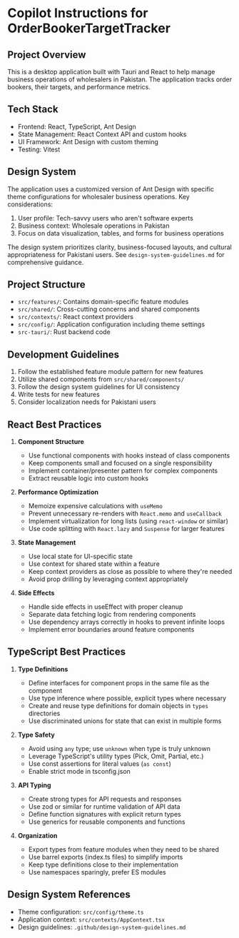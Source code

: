 # Copilot Instructions for OrderBookerTargetTracker

## Project Overview
This is a desktop application built with Tauri and React to help manage business operations of wholesalers in Pakistan. The application tracks order bookers, their targets, and performance metrics.

## Tech Stack
- Frontend: React, TypeScript, Ant Design
- State Management: React Context API and custom hooks
- UI Framework: Ant Design with custom theming
- Testing: Vitest

## Design System
The application uses a customized version of Ant Design with specific theme configurations for wholesaler business operations. Key considerations:

1. User profile: Tech-savvy users who aren't software experts
2. Business context: Wholesale operations in Pakistan
3. Focus on data visualization, tables, and forms for business operations

The design system prioritizes clarity, business-focused layouts, and cultural appropriateness for Pakistani users. See `design-system-guidelines.md` for comprehensive guidance.

## Project Structure
- `src/features/`: Contains domain-specific feature modules
- `src/shared/`: Cross-cutting concerns and shared components
- `src/contexts/`: React context providers
- `src/config/`: Application configuration including theme settings
- `src-tauri/`: Rust backend code

## Development Guidelines
1. Follow the established feature module pattern for new features
2. Utilize shared components from `src/shared/components/`
3. Follow the design system guidelines for UI consistency
4. Write tests for new features
5. Consider localization needs for Pakistani users

## React Best Practices
1. **Component Structure**
   - Use functional components with hooks instead of class components
   - Keep components small and focused on a single responsibility
   - Implement container/presenter pattern for complex components
   - Extract reusable logic into custom hooks

2. **Performance Optimization**
   - Memoize expensive calculations with `useMemo`
   - Prevent unnecessary re-renders with `React.memo` and `useCallback`
   - Implement virtualization for long lists (using `react-window` or similar)
   - Use code splitting with `React.lazy` and `Suspense` for larger features

3. **State Management**
   - Use local state for UI-specific state
   - Use context for shared state within a feature
   - Keep context providers as close as possible to where they're needed
   - Avoid prop drilling by leveraging context appropriately

4. **Side Effects**
   - Handle side effects in useEffect with proper cleanup
   - Separate data fetching logic from rendering components
   - Use dependency arrays correctly in hooks to prevent infinite loops
   - Implement error boundaries around feature components

## TypeScript Best Practices
1. **Type Definitions**
   - Define interfaces for component props in the same file as the component
   - Use type inference where possible, explicit types where necessary
   - Create and reuse type definitions for domain objects in `types` directories
   - Use discriminated unions for state that can exist in multiple forms

2. **Type Safety**
   - Avoid using `any` type; use `unknown` when type is truly unknown
   - Leverage TypeScript's utility types (Pick, Omit, Partial, etc.)
   - Use const assertions for literal values (`as const`)
   - Enable strict mode in tsconfig.json

3. **API Typing**
   - Create strong types for API requests and responses
   - Use zod or similar for runtime validation of API data
   - Define function signatures with explicit return types
   - Use generics for reusable components and functions

4. **Organization**
   - Export types from feature modules when they need to be shared
   - Use barrel exports (index.ts files) to simplify imports
   - Keep type definitions close to their implementation
   - Use namespaces sparingly, prefer ES modules

## Design System References
- Theme configuration: `src/config/theme.ts`
- Application context: `src/contexts/AppContext.tsx`
- Design guidelines: `.github/design-system-guidelines.md`

